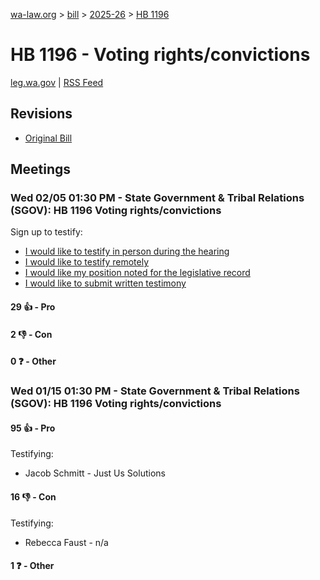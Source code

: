 [wa-law.org](/) > [bill](/bill/) > [2025-26](/bill/2025-26/) > [HB 1196](/bill/2025-26/hb/1196/)

# HB 1196 - Voting rights/convictions
[leg.wa.gov](https://app.leg.wa.gov/billsummary?BillNumber=1196&Year=2025&Initiative=false) | [RSS Feed](./rss.xml)

## Revisions
* [Original Bill](1/)

## Meetings
### Wed 02/05 01:30 PM - State Government & Tribal Relations (SGOV): HB 1196 Voting rights/convictions
Sign up to testify:
* [I would like to testify in person during the hearing](https://app.leg.wa.gov/csi/Testifier/Add?chamber=House&mId=32669&aId=162562&caId=25476&tId=1)
* [I would like to testify remotely](https://app.leg.wa.gov/csi/Testifier/Add?chamber=House&mId=32669&aId=162562&caId=25476&tId=2)
* [I would like my position noted for the legislative record](https://app.leg.wa.gov/csi/Testifier/Add?chamber=House&mId=32669&aId=162562&caId=25476&tId=3)
* [I would like to submit written testimony](https://app.leg.wa.gov/csi/Testifier/Add?chamber=House&mId=32669&aId=162562&caId=25476&tId=4)

#### 29 👍 - Pro

#### 2 👎 - Con

#### 0 ❓ - Other

### Wed 01/15 01:30 PM - State Government & Tribal Relations (SGOV): HB 1196 Voting rights/convictions
#### 95 👍 - Pro
Testifying:
* Jacob Schmitt - Just Us Solutions

#### 16 👎 - Con
Testifying:
* Rebecca Faust - n/a

#### 1 ❓ - Other

